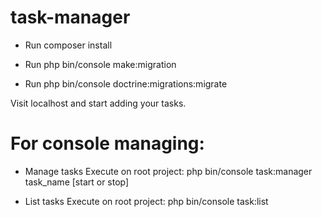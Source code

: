 # task-manager

- Run composer install

- Run php bin/console make:migration
- Run php bin/console doctrine:migrations:migrate

Visit localhost and start adding your tasks.

# For console managing:

- Manage tasks
  Execute on root project: php bin/console task:manager task_name [start or stop]

- List tasks
  Execute on root project: php bin/console task:list